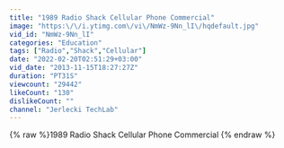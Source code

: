 ```yaml
---
title: "1989 Radio Shack Cellular Phone Commercial"
image: "https:\/\/i.ytimg.com\/vi\/NmWz-9Nn_lI\/hqdefault.jpg"
vid_id: "NmWz-9Nn_lI"
categories: "Education"
tags: ["Radio","Shack","Cellular"]
date: "2022-02-20T02:51:29+03:00"
vid_date: "2013-11-15T18:27:27Z"
duration: "PT31S"
viewcount: "29442"
likeCount: "130"
dislikeCount: ""
channel: "Jerlecki TechLab"
---
```

{% raw %}1989 Radio Shack Cellular Phone Commercial {% endraw %}
